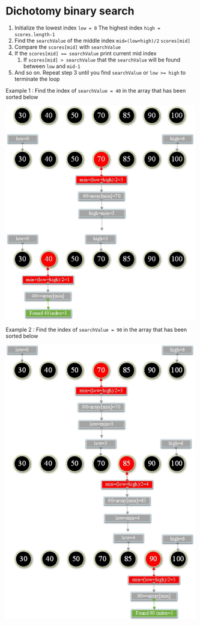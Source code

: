 # Dichotomy binary search

1. Initialize the lowest index `low = 0` The highest index `high = scores.length-1`
2. Find the `searchValue` of the middle index `mid=(low+high)/2` `scores[mid]`
3. Compare the `scores[mid]` with `searchValue`
4. If the `scores[mid] == searchValue` print current mid index
   1. If `scores[mid] > searchValue` that the `searchValue` will be found between `low` and `mid-1`
5. And so on. Repeat step 3 until you find `searchValue` or `low >= high` to terminate the loop

Example 1 : Find the index of `searchValue = 40` in the array that has been sorted below

![Example 1](dichotomy%20binary%20search%201.png)

Example 2 : Find the index of `searchValue = 90` in the array that has been sorted below

![Example 2](dichotomy%20binary%20search%202.png)
